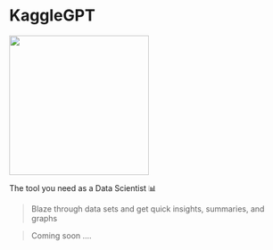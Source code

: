 # KaggleGPT  
<img src='https://github.com/Emad-Eldin-G/KaggleGPT/blob/main/icons8-kaggle-500.png' width=250>   

The tool you need as a Data Scientist 📊   

> Blaze through data sets and get quick insights, summaries, and graphs

> Coming soon ....
